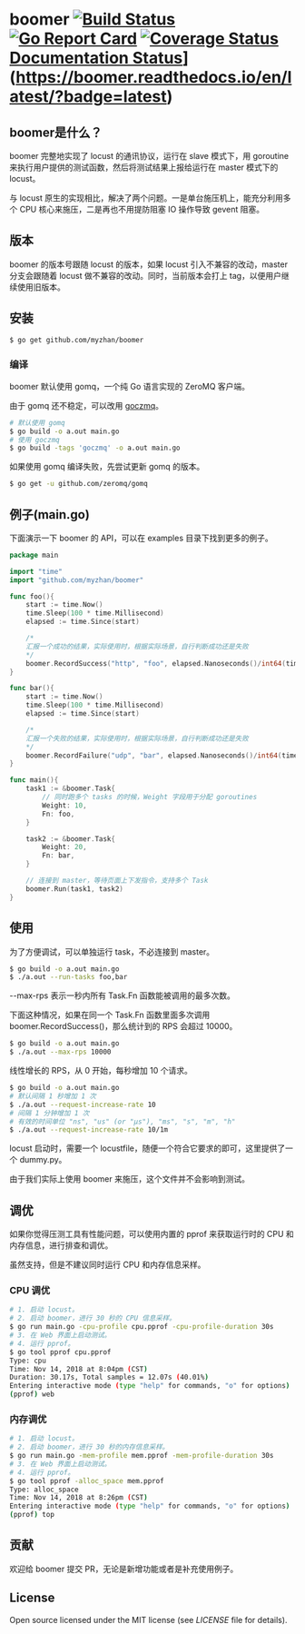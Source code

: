 # boomer [![Build Status](https://travis-ci.org/myzhan/boomer.svg?branch=master)](https://travis-ci.org/myzhan/boomer) [![Go Report Card](https://goreportcard.com/badge/github.com/myzhan/boomer)](https://goreportcard.com/report/github.com/myzhan/boomer) [![Coverage Status](https://codecov.io/gh/myzhan/boomer/branch/master/graph/badge.svg)](https://codecov.io/gh/myzhan/boomer) [Documentation Status](https://readthedocs.org/projects/boomer/badge/?version=latest)](https://boomer.readthedocs.io/en/latest/?badge=latest)

## boomer是什么？

boomer 完整地实现了 locust 的通讯协议，运行在 slave 模式下，用 goroutine 来执行用户提供的测试函数，然后将测试结果上报给运行在 master 模式下的 locust。

与 locust 原生的实现相比，解决了两个问题。一是单台施压机上，能充分利用多个 CPU 核心来施压，二是再也不用提防阻塞 IO 操作导致 gevent 阻塞。

## 版本

boomer 的版本号跟随 locust 的版本，如果 locust 引入不兼容的改动，master 分支会跟随着 locust 做不兼容的改动。同时，当前版本会打上 tag，以便用户继续使用旧版本。

## 安装

```bash
$ go get github.com/myzhan/boomer
```

### 编译
boomer 默认使用 gomq，一个纯 Go 语言实现的 ZeroMQ 客户端。

由于 gomq 还不稳定，可以改用 [goczmq](https://github.com/zeromq/goczmq)。

```bash
# 默认使用 gomq
$ go build -o a.out main.go
# 使用 goczmq
$ go build -tags 'goczmq' -o a.out main.go
```

如果使用 gomq 编译失败，先尝试更新 gomq 的版本。

```bash
$ go get -u github.com/zeromq/gomq
```

## 例子(main.go)
下面演示一下 boomer 的 API，可以在 examples 目录下找到更多的例子。

```go
package main

import "time"
import "github.com/myzhan/boomer"

func foo(){
    start := time.Now()
    time.Sleep(100 * time.Millisecond)
    elapsed := time.Since(start)

    /*
    汇报一个成功的结果，实际使用时，根据实际场景，自行判断成功还是失败
    */
    boomer.RecordSuccess("http", "foo", elapsed.Nanoseconds()/int64(time.Millisecond), int64(10))
}

func bar(){
    start := time.Now()
    time.Sleep(100 * time.Millisecond)
    elapsed := time.Since(start)

    /*
    汇报一个失败的结果，实际使用时，根据实际场景，自行判断成功还是失败
    */
    boomer.RecordFailure("udp", "bar", elapsed.Nanoseconds()/int64(time.Millisecond), "udp error")
}

func main(){
    task1 := &boomer.Task{
        // 同时跑多个 tasks 的时候，Weight 字段用于分配 goroutines
        Weight: 10,
        Fn: foo,
    }

    task2 := &boomer.Task{
        Weight: 20,
        Fn: bar,
    }

    // 连接到 master，等待页面上下发指令，支持多个 Task
    boomer.Run(task1, task2)
}
```

## 使用

为了方便调试，可以单独运行 task，不必连接到 master。

```bash
$ go build -o a.out main.go
$ ./a.out --run-tasks foo,bar
```

--max-rps 表示一秒内所有 Task.Fn 函数能被调用的最多次数。

下面这种情况，如果在同一个 Task.Fn 函数里面多次调用 boomer.RecordSuccess()，那么统计到的 RPS 会超过 10000。

```bash
$ go build -o a.out main.go
$ ./a.out --max-rps 10000
```

线性增长的 RPS，从 0 开始，每秒增加 10 个请求。

```bash
$ go build -o a.out main.go
# 默认间隔 1 秒增加 1 次
$ ./a.out --request-increase-rate 10
# 间隔 1 分钟增加 1 次
# 有效的时间单位 "ns", "us" (or "µs"), "ms", "s", "m", "h"
$ ./a.out --request-increase-rate 10/1m
```

locust 启动时，需要一个 locustfile，随便一个符合它要求的即可，这里提供了一个 dummy.py。

由于我们实际上使用 boomer 来施压，这个文件并不会影响到测试。

## 调优

如果你觉得压测工具有性能问题，可以使用内置的 pprof 来获取运行时的 CPU 和内存信息，进行排查和调优。

虽然支持，但是不建议同时运行 CPU 和内存信息采样。

### CPU 调优

```bash
# 1. 启动 locust。
# 2. 启动 boomer，进行 30 秒的 CPU 信息采样。
$ go run main.go -cpu-profile cpu.pprof -cpu-profile-duration 30s
# 3. 在 Web 界面上启动测试。
# 4. 运行 pprof。
$ go tool pprof cpu.pprof
Type: cpu
Time: Nov 14, 2018 at 8:04pm (CST)
Duration: 30.17s, Total samples = 12.07s (40.01%)
Entering interactive mode (type "help" for commands, "o" for options)
(pprof) web
```

### 内存调优

```bash
# 1. 启动 locust。
# 2. 启动 boomer，进行 30 秒的内存信息采样。
$ go run main.go -mem-profile mem.pprof -mem-profile-duration 30s
# 3. 在 Web 界面上启动测试。
# 4. 运行 pprof。
$ go tool pprof -alloc_space mem.pprof
Type: alloc_space
Time: Nov 14, 2018 at 8:26pm (CST)
Entering interactive mode (type "help" for commands, "o" for options)
(pprof) top
```

## 贡献

欢迎给 boomer 提交 PR，无论是新增功能或者是补充使用例子。

## License

Open source licensed under the MIT license (see _LICENSE_ file for details).
